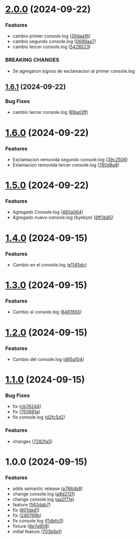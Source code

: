 # [2.0.0](https://github.com/Sergioandres08/Ejemplo-Versionado/compare/v1.6.1...v2.0.0) (2024-09-22)


### Features

* cambio primer console.log ([39daa16](https://github.com/Sergioandres08/Ejemplo-Versionado/commit/39daa1655781c9a33a64cdff051a3f489fb1aa47))
* cambio segundo console.log ([0699aa7](https://github.com/Sergioandres08/Ejemplo-Versionado/commit/0699aa77f0377dd1fea1bf45c36fa1c6a3ccea9b))
* cambio tercer console.log ([5428523](https://github.com/Sergioandres08/Ejemplo-Versionado/commit/542852312b1e9ccb6761d96ea5044a6d48d1b798))


### BREAKING CHANGES

* Se agregaron signos de exclamacion al primer console.log

## [1.6.1](https://github.com/Sergioandres08/Ejemplo-Versionado/compare/v1.6.0...v1.6.1) (2024-09-22)


### Bug Fixes

* cambio tercer console.log ([89ad3ff](https://github.com/Sergioandres08/Ejemplo-Versionado/commit/89ad3ffcd16fe3a7b1c8920664a6d8874d5d2540))

# [1.6.0](https://github.com/Sergioandres08/Ejemplo-Versionado/compare/v1.5.0...v1.6.0) (2024-09-22)


### Features

* Exclamacion removida segundo console.log ([39c2506](https://github.com/Sergioandres08/Ejemplo-Versionado/commit/39c2506f3b28d46b92b1de1d7e721e50d90de7c3))
* Exlamacion removida tercer console.log ([780d8a8](https://github.com/Sergioandres08/Ejemplo-Versionado/commit/780d8a87626d3dc677aabf65c6e5a84911f7dd7d))

# [1.5.0](https://github.com/Sergioandres08/Ejemplo-Versionado/compare/v1.4.0...v1.5.0) (2024-09-22)


### Features

* Agregado Console.log ([460a064](https://github.com/Sergioandres08/Ejemplo-Versionado/commit/460a0641df1bb03f185113868ef12a104b361a79))
* Agregado nuevo console.log (byebye) ([8ff3b85](https://github.com/Sergioandres08/Ejemplo-Versionado/commit/8ff3b856c3719341dcefcd4d22cb0649c31756aa))

# [1.4.0](https://github.com/Sergioandres08/Ejemplo-Versionado/compare/v1.3.0...v1.4.0) (2024-09-15)


### Features

* Cambio en el console.log ([e1145dc](https://github.com/Sergioandres08/Ejemplo-Versionado/commit/e1145dc2b42618dd06c8146596268bf9ba7869be))

# [1.3.0](https://github.com/Sergioandres08/Ejemplo-Versionado/compare/v1.2.0...v1.3.0) (2024-09-15)


### Features

* Cambio al console.log ([8461655](https://github.com/Sergioandres08/Ejemplo-Versionado/commit/8461655449e8d1eabd713d44e5143c4934c1fd6b))

# [1.2.0](https://github.com/Sergioandres08/Ejemplo-Versionado/compare/v1.1.0...v1.2.0) (2024-09-15)


### Features

* Cambio del console.log ([d65a104](https://github.com/Sergioandres08/Ejemplo-Versionado/commit/d65a10427108872b3766b2453a4ca3a98d1dec36))

# [1.1.0](https://github.com/Sergioandres08/Ejemplo-Versionado/compare/v1.0.0...v1.1.0) (2024-09-15)


### Bug Fixes

* fix ([cb76244](https://github.com/Sergioandres08/Ejemplo-Versionado/commit/cb762442e39fcb4d9d2df74d3f4c010258c93342))
* fix ([750981a](https://github.com/Sergioandres08/Ejemplo-Versionado/commit/750981adaba95bbc637868262e33360aaf6d8db2))
* fix console.log ([d2fc5d2](https://github.com/Sergioandres08/Ejemplo-Versionado/commit/d2fc5d2a83c24d7708e9e7b404cb328c0bf8214c))


### Features

* changes ([7282fa5](https://github.com/Sergioandres08/Ejemplo-Versionado/commit/7282fa5d40106dc6f8652e8f1c44b4d378d7276c))

# 1.0.0 (2024-09-15)


### Features

* adds semantic release ([a766db8](https://github.com/Sergioandres08/Ejemplo-Versionado/commit/a766db8a94d3c21292873a3b47b6ed1468b92fed))
* change console.log ([a8d212f](https://github.com/Sergioandres08/Ejemplo-Versionado/commit/a8d212f39bdca0b25456318ccca9475a433ff02d))
* change console.log ([aa2f71e](https://github.com/Sergioandres08/Ejemplo-Versionado/commit/aa2f71e7db183b9aa0ce2994e70d7d80eb62b89e))
* feature ([563dab7](https://github.com/Sergioandres08/Ejemplo-Versionado/commit/563dab75c9414857c0c56223ea9aa7de0f5a63a4))
* fix ([801dad1](https://github.com/Sergioandres08/Ejemplo-Versionado/commit/801dad1c56fe8c751157f5bd5bd389a57010e41e))
* fix ([246769b](https://github.com/Sergioandres08/Ejemplo-Versionado/commit/246769be488587baa60dfc7b71cc76bd75017f06))
* fix console log ([f1dbfc0](https://github.com/Sergioandres08/Ejemplo-Versionado/commit/f1dbfc0dd08d3d346fe5392322773478a8e12c46))
* fixture ([8e7a909](https://github.com/Sergioandres08/Ejemplo-Versionado/commit/8e7a9091935881e39febb3b356168529de126031))
* initial feature ([703b6ef](https://github.com/Sergioandres08/Ejemplo-Versionado/commit/703b6ef7b8baf5e07da609cd4e5e835695ce33b8))
